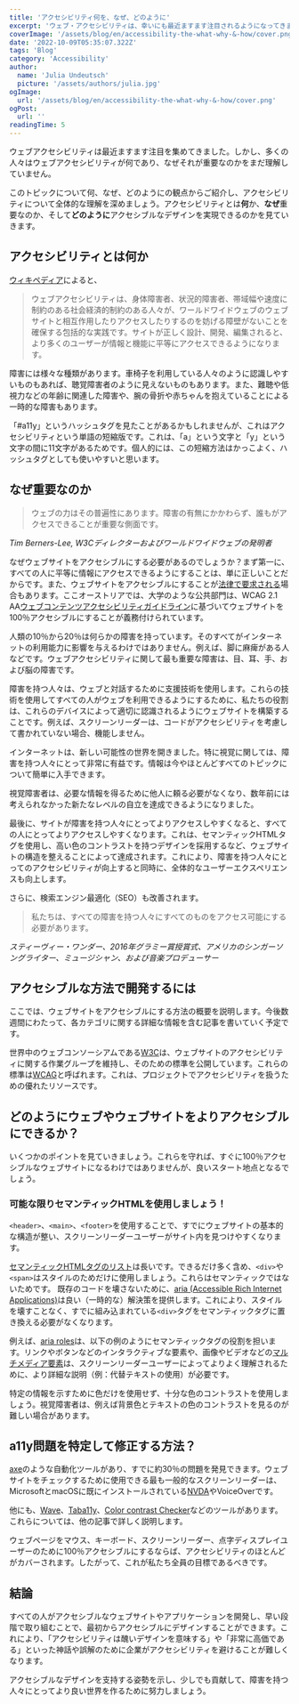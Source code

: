 ```yaml
---
title: 'アクセシビリティ何を、なぜ、どのように'
excerpt: 'ウェブ・アクセシビリティは、幸いにも最近ますます注目されるようになってきました。しかし、ウェブ・アクセシビリティが実際にどのようなもので、なぜ重要なのかを知らない人はまだ多い。このトピックを紹介することで、アクセシビリティに関する全体的な理解を深めましょう。。。'
coverImage: '/assets/blog/en/accessibility-the-what-why-&-how/cover.png'
date: '2022-10-09T05:35:07.322Z'
tags: 'Blog'
category: 'Accessibility'
author:
  name: 'Julia Undeutsch'
  picture: '/assets/authors/julia.jpg'
ogImage:
  url: '/assets/blog/en/accessibility-the-what-why-&-how/cover.png'
ogPost:
  url: ''
readingTime: 5
---
```


ウェブアクセシビリティは最近ますます注目を集めてきました。しかし、多くの人々はウェブアクセシビリティが何であり、なぜそれが重要なのかをまだ理解していません。

このトピックについて何、なぜ、どのようにの観点からご紹介し、アクセシビリティについて全体的な理解を深めましょう。アクセシビリティとは**何**か、**なぜ**重要なのか、そして**どのように**アクセシブルなデザインを実現できるのかを見ていきます。

## アクセシビリティとは何か

[ウィキペディア](https://en.wikipedia.org/wiki/Accessibility 'Wikipedia Definition Accessibility')によると、

> ウェブアクセシビリティは、身体障害者、状況的障害者、帯域幅や速度に制約のある社会経済的制約のある人々が、ワールドワイドウェブのウェブサイトと相互作用したりアクセスしたりするのを妨げる障壁がないことを確保する包括的な実践です。サイトが正しく設計、開発、編集されると、より多くのユーザーが情報と機能に平等にアクセスできるようになります。

障害には様々な種類があります。車椅子を利用している人々のように認識しやすいものもあれば、聴覚障害者のように見えないものもあります。また、難聴や低視力などの年齢に関連した障害や、腕の骨折や赤ちゃんを抱えていることによる一時的な障害もあります。

「#a11y」というハッシュタグを見たことがあるかもしれませんが、これはアクセシビリティという単語の短縮版です。これは、「a」という文字と「y」という文字の間に11文字があるためです。個人的には、この短縮方法はかっこよく、ハッシュタグとしても使いやすいと思います。

## なぜ重要なのか

> ウェブの力はその普遍性にあります。障害の有無にかかわらず、誰もがアクセスできることが重要な側面です。

_Tim Berners-Lee, W3Cディレクターおよびワールドワイドウェブの発明者_

なぜウェブサイトをアクセシブルにする必要があるのでしょうか？まず第一に、すべての人に平等に情報にアクセスできるようにすることは、単に正しいことだからです。また、ウェブサイトをアクセシブルにすることが[法律で要求される](https://www.w3.org/WAI/policies/ 'Web Accessibility Laws & Policies')場合もあります。ここオーストリアでは、大学のような公共部門は、WCAG 2.1 AA[ウェブコンテンツアクセシビリティガイドライン](https://www.w3.org/WAI/standards-guidelines/wcag/)に基づいてウェブサイトを100％アクセシブルにすることが義務付けられています。

人類の10％から20％は何らかの障害を持っています。そのすべてがインターネットの利用能力に影響を与えるわけではありません。例えば、脚に麻痺がある人などです。ウェブアクセシビリティに関して最も重要な障害は、目、耳、手、および脳の障害です。

障害を持つ人々は、ウェブと対話するために支援技術を使用します。これらの技術を使用してすべての人がウェブを利用できるようにするために、私たちの役割は、これらのデバイスによって適切に認識されるようにウェブサイトを構築することです。例えば、スクリーンリーダーは、コードがアクセシビリティを考慮して書かれていない場合、機能しません。

インターネットは、新しい可能性の世界を開きました。特に視覚に関しては、障害を持つ人々にとって非常に有益です。情報は今やほとんどすべてのトピックについて簡単に入手できます。

視覚障害者は、必要な情報を得るために他人に頼る必要がなくなり、数年前には考えられなかった新たなレベルの自立を達成できるようになりました。

最後に、サイトが障害を持つ人々にとってよりアクセスしやすくなると、すべての人にとってよりアクセスしやすくなります。これは、セマンティックHTMLタグを使用し、高い色のコントラストを持つデザインを採用するなど、ウェブサイトの構造を整えることによって達成されます。これにより、障害を持つ人々にとってのアクセシビリティが向上すると同時に、全体的なユーザーエクスペリエンスも向上します。

さらに、検索エンジン最適化（SEO）も改善されます。

> 私たちは、すべての障害を持つ人々にすべてのものをアクセス可能にする必要があります。

_スティーヴィー・ワンダー、2016年グラミー賞授賞式、アメリカのシンガーソングライター、ミュージシャン、および音楽プロデューサー_

## アクセシブルな方法で開発するには

ここでは、ウェブサイトをアクセシブルにする方法の概要を説明します。今後数週間にわたって、各カテゴリに関する詳細な情報を含む記事を書いていく予定です。

世界中のウェブコンソーシアムである[W3C](https://www.w3.org/WAI/)は、ウェブサイトのアクセシビリティに関する作業グループを維持し、そのための標準を公開しています。これらの標準は[WCAG](https://www.w3.org/WAI/standards-guidelines/wcag/)と呼ばれます。これは、プロジェクトでアクセシビリティを扱うための優れたリソースです。

## どのようにウェブやウェブサイトをよりアクセシブルにできるか？

いくつかのポイントを見ていきましょう。これらを守れば、すぐに100％アクセシブルなウェブサイトになるわけではありませんが、良いスタート地点となるでしょう。

### 可能な限りセマンティックHTMLを使用しましょう！

`<header>`、`<main>`、`<footer>`を使用することで、すでにウェブサイトの基本的な構造が整い、スクリーンリーダーユーザーがサイト内を見つけやすくなります。

[セマンティックHTMLタグのリスト](https://developer.mozilla.org/en-US/docs/Glossary/Semantics)は長いです。できるだけ多く含め、`<div>`や`<span>`はスタイルのためだけに使用しましょう。これらはセマンティックではないためです。
既存のコードを壊さないために、[aria (Accessible Rich Internet Applications)](https://developer.mozilla.org/en-US/docs/Web/Accessibility/ARIA)は良い（一時的な）解決策を提供します。これにより、スタイルを壊すことなく、すでに組み込まれている`<div>`タグをセマンティックタグに置き換える必要がなくなります。

例えば、[aria roles](https://developer.mozilla.org/en-US/docs/Web/Accessibility/ARIA/Roles)は、以下の例のようにセマンティックタグの役割を担います。リンクやボタンなどのインタラクティブな要素や、画像やビデオなどの[マルチメディア要素](https://developer.mozilla.org/en-US/docs/Web/Media/Formats)は、スクリーンリーダーユーザーによってよりよく理解されるために、より詳細な説明（例：代替テキストの使用）が必要です。

特定の情報を示すために色だけを使用せず、十分な色のコントラストを使用しましょう。視覚障害者は、例えば背景色とテキストの色のコントラストを見るのが難しい場合があります。

## a11y問題を特定して修正する方法？

[axe](https://www.deque.com/axe/)のような自動化ツールがあり、すでに約30％の問題を発見できます。ウェブサイトをチェックするために使用できる最も一般的なスクリーンリーダーは、MicrosoftとmacOSに既にインストールされている[NVDA](https://www.nvaccess.org/download/)やVoiceOverです。

他にも、[Wave](https://wave.webaim.org/)、[Taba11y](https://chrome.google.com/webstore/detail/taba11y/aocppmckdocdjkphmofnklcjhdidgmga)、[Color contrast Checker](https://webaim.org/resources/contrastchecker/)などのツールがあります。これらについては、他の記事で詳しく説明します。

ウェブページをマウス、キーボード、スクリーンリーダー、点字ディスプレイユーザーのために100％アクセシブルにするならば、アクセシビリティのほとんどがカバーされます。したがって、これが私たち全員の目標であるべきです。

## 結論

すべての人がアクセシブルなウェブサイトやアプリケーションを開発し、早い段階で取り組むことで、最初からアクセシブルにデザインすることができます。これにより、「アクセシビリティは醜いデザインを意味する」や「非常に高価である」といった神話や誤解のために企業がアクセシビリティを避けることが難しくなります。

アクセシブルなデザインを支持する姿勢を示し、少しでも貢献して、障害を持つ人々にとってより良い世界を作るために努力しましょう。
